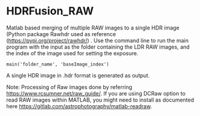 # HDRFusion_RAW

Matlab based merging of multiple RAW images to a single HDR image (Python package Rawhdr used as reference (https://pypi.org/project/rawhdr/) . 
Use the command line to run the main program with the input as the folder containing the LDR RAW images, and the index of the image used for setting the exposure. 

```
main('folder_name', 'baseImage_index')
```

A single HDR image in .hdr format is generated as output.

Note: Processing of Raw images done by referring https://www.rcsumner.net/raw_guide/. If you are using DCRaw option to read RAW images within MATLAB, you might need to install as documented here https://gitlab.com/astrophotography/matlab-readraw.
